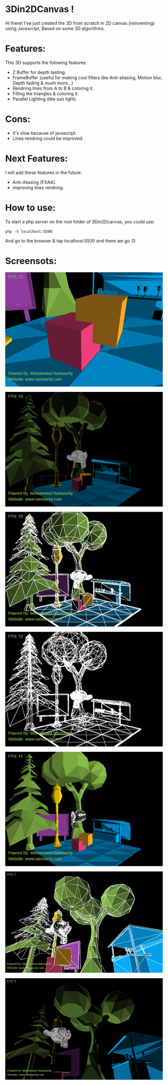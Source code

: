 # 3Din2DCanvas !
Hi there!
I've just created the 3D from scratch in 2D canvas (reinventing) using Javascript, Based on some 3D algorithms.

# Features:
This 3D supports the folowing features:
- Z Buffer for depth testing.
- FrameBuffer (useful for making cool filters like Anti-aliasing, Motion blur, Depth fading & mush more...)
- Rendring lines from A to B & coloring it.
- Filling the triangles & coloring it.
- Parallel Lighting (like sun light).

# Cons:
- It's slow because of javascript.
- Lines rendring could be improved.

# Next Features:
I will add these features in the future:
- Anti-Aliasing (FXAA).
- improving lines rendring.

# How to use:
To start a php server on the root folder of 3Din2Dcanvas, you could use:
```
php -S localhost:5500
```
And go to the browser & tap localhost:5500
and there we go :D
# Screensots:

![](https://raw.githubusercontent.com/medram/3Din2DCanvas/master/imgs/1.png)

![](https://raw.githubusercontent.com/medram/3Din2DCanvas/master/imgs/2.png)

![](https://raw.githubusercontent.com/medram/3Din2DCanvas/master/imgs/3.png)

![](https://raw.githubusercontent.com/medram/3Din2DCanvas/master/imgs/4.png)

![](https://raw.githubusercontent.com/medram/3Din2DCanvas/master/imgs/5.png)

![](https://raw.githubusercontent.com/medram/3Din2DCanvas/master/imgs/6.png)

![](https://raw.githubusercontent.com/medram/3Din2DCanvas/master/imgs/7.png)


